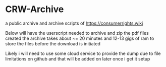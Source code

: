 # CRW-Archive

a public archive and archive scripts of https://consumerrights.wiki

Below will have the userscript needed to archive and zip the pdf files created the archive takes about ~= 20 minutes and 12-13 gigs of ram to store the files before the download is initiated

Likely i will need to use some cloud service to provide the dump due to file limitations on github and that will be added on later once i get it setup

